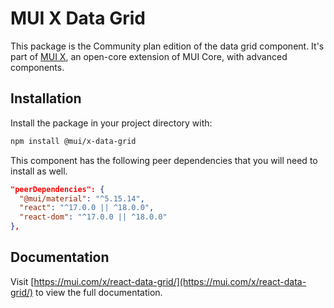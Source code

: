 # MUI X Data Grid

This package is the Community plan edition of the data grid component.
It's part of [MUI X](https://mui.com/x/), an open-core extension of MUI Core, with advanced components.

## Installation

Install the package in your project directory with:

```bash
npm install @mui/x-data-grid
```

This component has the following peer dependencies that you will need to install as well.

```json
"peerDependencies": {
  "@mui/material": "^5.15.14",
  "react": "^17.0.0 || ^18.0.0",
  "react-dom": "^17.0.0 || ^18.0.0"
},
```

## Documentation

Visit [https://mui.com/x/react-data-grid/](https://mui.com/x/react-data-grid/) to view the full documentation.
